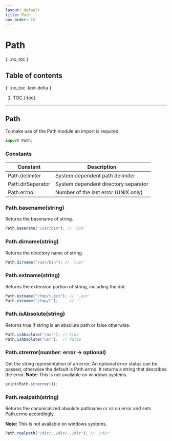 ```yaml
---
layout: default
title: Path
nav_order: 15
---
```


# Path
{: .no_toc }

## Table of contents
{: .no_toc .text-delta }

1. TOC
{:toc}

---

## Path

To make use of the Path module an import is required.

```js
import Path;
```

### Constants

| Constant           | Description                          |
|--------------------|--------------------------------------|
| Path.delimiter     | System dependent path delimiter      |
| Path.dirSeparator  | System dependent directory separator |
| Path.errno         | Number of the last error (UNIX only) |

### Path.basename(string)

Returns the basename of string.

```js
Path.basename("/usr/bin"); // 'bin'
```

### Path.dirname(string)

Returns the directory name of string.

```js
Path.dirname("/usr/bin"); // '/usr'
```

### Path.extname(string)

Returns the extension portion of string, including the dot.

```js
Path.extname("/tmp/t.ext"); // '.ext'
Path.extname("/tmp/t");     // ''
```

### Path.isAbsolute(string)

Returns true if string is an absolute path or false otherwise.

```js
Path.isAbsolute("/usr"); // true
Path.isAbsolute("usr");  // false
```

### Path.strerror(number: error -> optional)
Get the string representation of an error.
An optional error status can be passed, otherwise the default is Path.errno.
It returns a string that describes the error.
**Note:** This is not available on windows systems.

```js
print(Path.strerror());
```

### Path.realpath(string)

Returns the canonicalized absolute pathname or nil on error and sets Path.errno accordingly.

**Note:** This is not available on windows systems.

```js
Path.realpath("/dir/../dir/../dir"); // '/dir'
```
